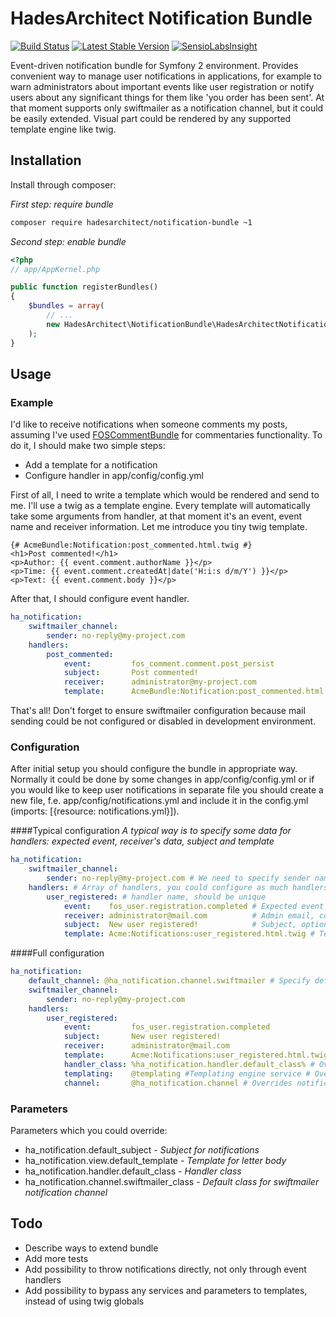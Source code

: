 # HadesArchitect Notification Bundle

[![Build Status](https://travis-ci.org/HadesArchitect/NotificationBundle.svg?branch=master)](https://travis-ci.org/HadesArchitect/NotificationBundle)
[![Latest Stable Version](https://poser.pugx.org/hadesarchitect/notification-bundle/v/stable.svg)](https://packagist.org/packages/hadesarchitect/notification-bundle)
[![SensioLabsInsight](https://insight.sensiolabs.com/projects/d3944cb9-a6d7-493f-b8c7-4b288e633d1a/mini.png)](https://insight.sensiolabs.com/projects/d3944cb9-a6d7-493f-b8c7-4b288e633d1a)

Event-driven notification bundle for Symfony 2 environment. Provides convenient way to manage user notifications in applications, for example to warn administrators about important events like user registration or notify users about any significant things for them like 'you order has been sent'. At that moment supports only swiftmailer as a notification channel, but it could be easily extended. Visual part could be rendered by any supported template engine like twig.  

## Installation

Install through composer: 

*First step: require bundle*
```bash
composer require hadesarchitect/notification-bundle ~1
```

*Second step: enable bundle*
```php
<?php
// app/AppKernel.php

public function registerBundles()
{
    $bundles = array(
        // ...
        new HadesArchitect\NotificationBundle\HadesArchitectNotificationBundle(),
    );
}
```

## Usage

### Example

I'd like to receive notifications when someone comments my posts, assuming I've used [FOSCommentBundle](https://github.com/FriendsOfSymfony/FOSCommentBundle) for commentaries functionality. To do it, I should make two simple steps:

* Add a template for a notification
* Configure handler in app/config/config.yml

First of all, I need to write a template which would be rendered and send to me. I'll use a twig as a template engine. Every template will automatically take some arguments from handler, at that moment it's an event, event name and receiver information. Let me introduce you tiny twig template.

```twig
{# AcmeBundle:Notification:post_commented.html.twig #}
<h1>Post commented!</h1>
<p>Author: {{ event.comment.authorName }}</p>
<p>Time: {{ event.comment.createdAt|date('H:i:s d/m/Y') }}</p>
<p>Text: {{ event.comment.body }}</p>
```

After that, I should configure event handler.

```yaml
ha_notification:
    swiftmailer_channel:
        sender: no-reply@my-project.com
    handlers: 
        post_commented:
            event:         fos_comment.comment.post_persist
            subject:       Post commented! 
            receiver:      administrator@my-project.com
            template:      AcmeBundle:Notification:post_commented.html.twig
```

That's all! Don't forget to ensure swiftmailer configuration because mail sending could be not configured or disabled in development environment. 

### Configuration

After initial setup you should configure the bundle in appropriate way. Normally it could be done by some changes in app/config/config.yml or if you would like to keep user notifications in separate file you should create a new file, f.e. app/config/notifications.yml and include it in the config.yml (imports: [{resource: notifications.yml}]). 

####Typical configuration
*A typical way is to specify some data for handlers: expected event, receiver's data, subject and template*
```yaml
ha_notification:
    swiftmailer_channel:
        sender: no-reply@my-project.com # We need to specify sender name for swiftmailer
    handlers: # Array of handlers, you could configure as much handlers as you want to. 
        user_registered: # handler name, should be unique
            event:    fos_user.registration.completed # Expected event
            receiver: administrator@mail.com          # Admin email, could be an array of emails
            subject:  New user registered!            # Subject, optional
            template: Acme:Notifications:user_registered.html.twig # Template, optional (but recommended to create custom templates)
```

####Full configuration
```yaml
ha_notification:
    default_channel: @ha_notification.channel.swiftmailer # Specify default notification channel, swiftmailer by default
    swiftmailer_channel:
        sender: no-reply@my-project.com
    handlers: 
        user_registered:
            event:         fos_user.registration.completed
            subject:       New user registered! 
            receiver:      administrator@mail.com
            template:      Acme:Notifications:user_registered.html.twig
            handler_class: %ha_notification.handler.default_class% # Overrides handler class
            templating:    @templating #Templating engine service # Overrides templating engine for the handler
            channel:       @ha_notification.channel # Overrides notification channel for the handler
```

### Parameters

Parameters which you could override:

* ha_notification.default_subject - *Subject for notifications*
* ha_notification.view.default_template - *Template for letter body*
* ha_notification.handler.default_class - *Handler class*
* ha_notification.channel.swiftmailer_class - *Default class for swiftmailer notification channel*

## Todo

* Describe ways to extend bundle
* Add more tests
* Add possibility to throw notifications directly, not only through event handlers  
* Add possibility to bypass any services and parameters to templates, instead of using twig globals
